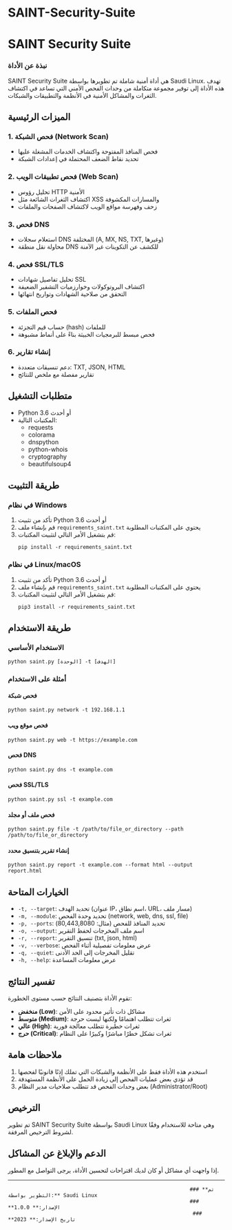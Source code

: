 # SAINT-Security-Suite

# SAINT Security Suite

### نبذة عن الأداة
SAINT Security Suite هي أداة أمنية شاملة تم تطويرها بواسطة Saudi Linux. تهدف هذه الأداة إلى توفير مجموعة متكاملة من وحدات الفحص الأمني التي تساعد في اكتشاف الثغرات والمشاكل الأمنية في الأنظمة والتطبيقات والشبكات.

## الميزات الرئيسية

### 1. فحص الشبكة (Network Scan)
- فحص المنافذ المفتوحة واكتشاف الخدمات المشغلة عليها
- تحديد نقاط الضعف المحتملة في إعدادات الشبكة

### 2. فحص تطبيقات الويب (Web Scan)
- تحليل رؤوس HTTP الأمنية
- اكتشاف الثغرات الشائعة مثل XSS والمسارات المكشوفة
- زحف وفهرسة مواقع الويب لاكتشاف الصفحات والملفات

### 3. فحص DNS
- استعلام سجلات DNS المختلفة (A, MX, NS, TXT, وغيرها)
- محاولة نقل منطقة DNS للكشف عن التكوينات غير الآمنة

### 4. فحص SSL/TLS
- تحليل تفاصيل شهادات SSL
- اكتشاف البروتوكولات وخوارزميات التشفير الضعيفة
- التحقق من صلاحية الشهادات وتواريخ انتهائها

### 5. فحص الملفات
- حساب قيم التجزئة (hash) للملفات
- فحص مبسط للبرمجيات الخبيثة بناءً على أنماط مشبوهة

### 6. إنشاء تقارير
- دعم تنسيقات متعددة: TXT, JSON, HTML
- تقارير مفصلة مع ملخص للنتائج

## متطلبات التشغيل
- Python 3.6 أو أحدث
- المكتبات التالية:
  - requests
  - colorama
  - dnspython
  - python-whois
  - cryptography
  - beautifulsoup4

## طريقة التثبيت

### في نظام Windows
1. تأكد من تثبيت Python 3.6 أو أحدث
2. قم بإنشاء ملف `requirements_saint.txt` يحتوي على المكتبات المطلوبة
3. قم بتشغيل الأمر التالي لتثبيت المكتبات:
   ```
   pip install -r requirements_saint.txt
   ```

### في نظام Linux/macOS
1. تأكد من تثبيت Python 3.6 أو أحدث
2. قم بإنشاء ملف `requirements_saint.txt` يحتوي على المكتبات المطلوبة
3. قم بتشغيل الأمر التالي لتثبيت المكتبات:
   ```
   pip3 install -r requirements_saint.txt
   ```

## طريقة الاستخدام

### الاستخدام الأساسي
```
python saint.py [الوحدة] -t [الهدف]
```

### أمثلة على الاستخدام

#### فحص شبكة
```
python saint.py network -t 192.168.1.1
```

#### فحص موقع ويب
```
python saint.py web -t https://example.com
```

#### فحص DNS
```
python saint.py dns -t example.com
```

#### فحص SSL/TLS
```
python saint.py ssl -t example.com
```

#### فحص ملف أو مجلد
```
python saint.py file -t /path/to/file_or_directory --path /path/to/file_or_directory
```

#### إنشاء تقرير بتنسيق محدد
```
python saint.py report -t example.com --format html --output report.html
```

## الخيارات المتاحة

- `-t, --target`: تحديد الهدف (عنوان IP، اسم نطاق، URL، مسار ملف)
- `-m, --module`: تحديد وحدة الفحص (network, web, dns, ssl, file)
- `-p, --ports`: تحديد المنافذ للفحص (مثال: 80,443,8080)
- `-o, --output`: اسم ملف المخرجات لحفظ التقرير
- `-r, --report`: تنسيق التقرير (txt, json, html)
- `-v, --verbose`: عرض معلومات تفصيلية أثناء الفحص
- `-q, --quiet`: تقليل المخرجات إلى الحد الأدنى
- `-h, --help`: عرض معلومات المساعدة

## تفسير النتائج

تقوم الأداة بتصنيف النتائج حسب مستوى الخطورة:

- **منخفض (Low)**: مشاكل ذات تأثير محدود على الأمن
- **متوسط (Medium)**: ثغرات تتطلب اهتمامًا ولكنها ليست حرجة
- **عالي (High)**: ثغرات خطيرة تتطلب معالجة فورية
- **حرج (Critical)**: ثغرات تشكل خطرًا مباشرًا وكبيرًا على النظام

## ملاحظات هامة

1. استخدم هذه الأداة فقط على الأنظمة والشبكات التي تملك إذنًا قانونيًا لفحصها
2. قد تؤدي بعض عمليات الفحص إلى زيادة الحمل على الأنظمة المستهدفة
3. بعض وحدات الفحص قد تتطلب صلاحيات مدير النظام (Administrator/Root)

## الترخيص

تم تطوير SAINT Security Suite بواسطة Saudi Linux وهي متاحة للاستخدام وفقًا لشروط الترخيص المرفقة.

## الدعم والإبلاغ عن المشاكل

إذا واجهت أي مشاكل أو كان لديك اقتراحات لتحسين الأداة، يرجى التواصل مع المطور.

---

                                                               ### **تم التطوير بواسطة:** Saudi Linux
                                                               ### **الإصدار:** 1.0.0
                                                                ### **تاريخ الإصدار:** 2023
